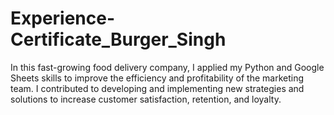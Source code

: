 # Experience-Certificate_Burger_Singh
In this fast-growing food delivery company, I applied my Python and Google Sheets skills to improve the efficiency and profitability of the marketing team. I contributed to developing and implementing new strategies and solutions to increase customer satisfaction, retention, and loyalty.

